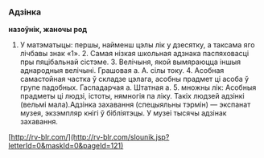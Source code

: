 ### Адзінка
**назоўнік, жаночы род**

1. У матэматыцы: першы, найменш цэлы лік у дзесятку, а таксама яго лічбавы знак «1». 2. Самая нізкая школьная адзнака паспяховасці пры пяцібальнай сістэме. 3. Велічыня, якой вымяраюцца іншыя аднародныя велічыні. Грашовая а. А. сілы току. 4. Асобная самастойная частка ў складзе цэлага, асобны прадмет ці асоба ў групе падобных. Гаспадарчая а. Штатная а. 5. множны лік: Асобныя прадметы ці людзі, істоты, нямногія па ліку. Такіх людзей адзінкі (вельмі мала).Адзінка захавання (спецыяльны тэрмін) — экспанат музея, экзэмпляр кнігі ў бібліятэцы. У музеі тысячы адзінак захавання.

<a rel="author">[http://rv-blr.com/](http://rv-blr.com/slounik.jsp?letterId=0&maskId=0&pageId=121)</a>
